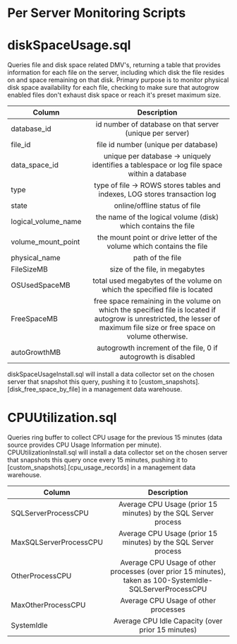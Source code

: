 # Per Server Monitoring Scripts


# diskSpaceUsage.sql
Queries file and disk space related DMV's, returning a table that provides information for each file on the server, including which disk the file resides on and space remaining on that disk. Primary purpose is to monitor physical disk space availability for each file, checking to make sure that autogrow enabled files don't exhaust disk space or reach it's preset maximum size.

| Column        | Description                                                                               | 
| ------------- |:-----------------------------------------------------------------------------------------:|
| database_id   | id number of database on that server (unique per server)                                  |
| file_id       | file id number (unique per database)                                                      |
| data_space_id | unique per database -> uniquely identifies a tablespace or log file space within a database |
| type          | type of file -> ROWS stores tables and indexes, LOG stores transaction log                |
| state         | online/offline status of file                                                             |
| logical_volume_name | the name of the logical volume (disk) which contains the file                       |
| volume_mount_point | the mount point or drive letter of the volume which contains the file                |
| physical_name | path of the file                                                                          |
| FileSizeMB    | size of the file, in megabytes                                                            |
| OSUsedSpaceMB | total used megabytes of the volume on which the specified file is located                 |
| FreeSpaceMB   | free space remaining in the volume on which the specified file is located if autogrow is unrestricted, the lesser of maximum file size or free space on volume otherwise.                 |
| autoGrowthMB  | autogrowth increment of the file, 0 if autogrowth is disabled                             |

diskSpaceUsageInstall.sql will install a data collector set on the chosen server that snapshot this query, pushing it to [custom_snapshots].[disk_free_space_by_file] in a management data warehouse.

# CPUUtilization.sql

Queries ring buffer to collect CPU usage for the previous 15 minutes (data source provides CPU Usage Information per minute).  CPUUtilizationInstall.sql will install a data collector set on the chosen server that snapshots this query once every 15 minutes, pushing it to [custom_snapshots].[cpu_usage_records] in a management data warehouse.

| Column        | Description                                                                               | 
| ------------- |:-----------------------------------------------------------------------------------------:|
| SQLServerProcessCPU   | Average CPU Usage (prior 15 minutes) by the SQL Server process                                |
| MaxSQLServerProcessCPU       | Average CPU Usage (prior 15 minutes) by the SQL Server process               |
| OtherProcessCPU | Average CPU Usage of other processes (over prior 15 minutes), taken as 100-SystemIdle-SQLServerProcessCPU  |
| MaxOtherProcessCPU          | Average CPU Usage of other processes                |
| SystemIdle          | Average CPU Idle Capacity (over prior 15 minutes)             |
